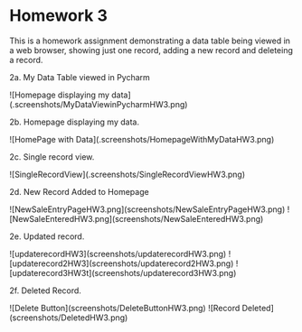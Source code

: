 <h1>Homework 3</h1>
<p>This is a homework assignment demonstrating a data table being viewed in a web browser, showing just one record, adding a new record and deleteing a record. </p>
<p>2a. My Data Table viewed in Pycharm</p>
![Homepage displaying my data](.screenshots/MyDataViewinPycharmHW3.png)
<p>2b. Homepage displaying my data.</p>
![HomePage with Data](.screenshots/HomepageWithMyDataHW3.png)
<p>2c. Single record view.</p>
![SingleRecordView](.screenshots/SingleRecordViewHW3.png)
<p>2d. New Record Added to Homepage</p>
![NewSaleEntryPageHW3.png](screenshots/NewSaleEntryPageHW3.png)
![NewSaleEnteredHW3.png](screenshots/NewSaleEnteredHW3.png)
<p>2e. Updated record.</p>
![updaterecordHW3](screenshots/updaterecordHW3.png)
![updaterecord2HW3](screenshots/updaterecord2HW3.png)
![updaterecord3HW3t](screenshots/updaterecord3HW3.png)
<p>2f. Deleted Record.</p>
![Delete Button](screenshots/DeleteButtonHW3.png)
![Record Deleted](screenshots/DeletedHW3.png)

